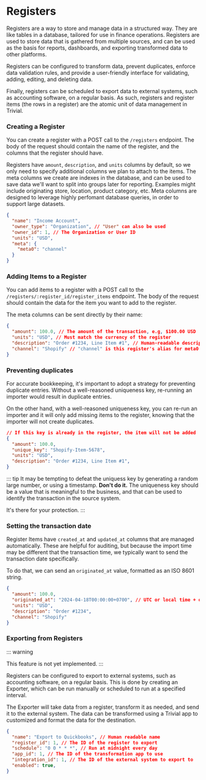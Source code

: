 # Registers

Registers are a way to store and manage data in a structured way. They are like tables in a database, tailored for use in finance operations. Registers are used to store data that is gathered from multiple sources, and can be used as the basis for reports, dashboards, and exporting transformed data to other platforms.

Registers can be configured to transform data, prevent duplicates, enforce data validation rules, and provide a user-friendly interface for validating, adding, editing, and deleting data.

Finally, registers can be scheduled to export data to external systems, such as accounting software, on a regular basis. As such, registers and register items (the rows in a register) are the atomic unit of data management in Trivial.



### Creating a Register

You can create a register with a POST call to the `/registers` endpoint. The body of the request should contain the name of the register, and the columns that the register should have.

Registers have `amount`, `description`, and `units` columns by default, so we only need to specify additional columns we plan to attach to the items. The meta columns we create are indexes in the database, and can be used to save data we'll want to split into groups later for reporting. Examples might include originating store, location, product category, etc. Meta columns are designed to leverage highly perfomant database queries, in order to support large datasets.

```json
{
  "name": "Income Account",
  "owner_type": "Organization", // "User" can also be used
  "owner_id": 1, // The Organization or User ID
  "units": "USD",
  "meta": {
    "meta0": "channel"
  }
}

```


### Adding Items to a Register
You can add items to a register with a POST call to the `/registers/:register_id/register_items` endpoint. The body of the request should contain the data for the item you want to add to the register.

The meta columns can be sent directly by their name:

```json
{
  "amount": 100.0, // The amount of the transaction, e.g, $100.00 USD
  "units": "USD", // Must match the currency of the register
  "description": "Order #1234, Line Item #1", // Human-readable description
  "channel": "Shopify" // "channel" is this register's alias for meta0
}

```

### Preventing duplicates
For accurate bookkeeping, it's important to adopt a strategy for preventing duplicate entries. Without a well-reasoned uniqueness key, re-running an importer would result in duplicate entries.

On the other hand, with a well-reasoned uniqueness key, you can re-run an importer and it will only add missing items to the register, knowing that the importer will not create duplicates.

```json
// If this key is already in the register, the item will not be added
{
  "amount": 100.0,
  "unique_key": "Shopify-Item-5678",
  "units": "USD",
  "description": "Order #1234, Line Item #1",
}

```

::: tip
It may be tempting to defeat the uniquess key by generating a random large number, or using a timestamp. <strong>Don't do it.</strong> The uniqueness key should be a value that is meaningful to the business, and that can be used to identify the transaction in the source system.

It's there for your protection.
:::

### Setting the transaction date
Register Items have `created_at` and `updated_at` columns that are managed automatically. These are helpful for auditing, but because the import time may be different that the transaction time, we typically want to send the transaction date specifically.

To do that, we can send an `originated_at` value, formatted as an ISO 8601 string.

```json
{
  "amount": 100.0,
  "originated_at": "2024-04-18T00:00:00+0700", // UTC or local time + offset
  "units": "USD",
  "description": "Order #1234",
  "channel": "Shopify"
}

```

<!--
### Editing Data in a Register

### Deleting Data from a Register

### Sorting Data in a Register -->

<!-- ### Searching Data in a Register
Registers are searchable using stackable filters. Filters are applied to the register items, and can be used to find specific items based on the values in the columns.


```json
TODO This is a separate topic, and should have a simple example and then link to the main search page

{}

```
 -->
<!-- ### Paginating Data in a Register -->

### Exporting from Registers

::: warning

This feature is not yet implemented.
:::

Registers can be configured to export to external systems, such as accounting software, on a regular basis. This is done by creating an Exporter, which can be run manually or scheduled to run at a specified interval.

The Exporter will take data from a register, transform it as needed, and send it to the external system. The data can be transformed using a Trivial app to customized and format the data for the destination.


```json
{
  "name": "Export to Quickbooks", // Human readable name
  "register_id": 1, // The ID of the register to export
  "schedule": "0 0 * * *", // Run at midnight every day
  "app_id": 1, // The ID of the transformation app to use
  "integration_id": 1, // The ID of the external system to export to
  "enabled": true,
}

```

